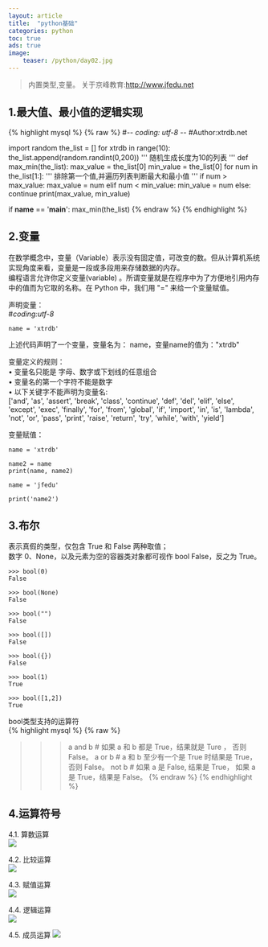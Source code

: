```yaml
---
layout: article
title:  "python基础"
categories: python
toc: true
ads: true
image:
    teaser: /python/day02.jpg
---
```

> 内置类型,变量。
> 关于京峰教育:http://www.jfedu.net

## 1.最大值、最小值的逻辑实现
{% highlight mysql %}
{% raw %}
#-*- coding: utf-8 -*-
#Author:xtrdb.net

import random
the_list = []
for xtrdb in range(10):
    the_list.append(random.randint(0,200))
    '''
    随机生成长度为10的列表
    '''
def max_min(the_list):
    max_value = the_list[0]
    min_value = the_list[0]
    for num in the_list[1:]:
        '''
        排除第一个值,并遍历列表判断最大和最小值
        '''
        if  num > max_value:
            max_value = num
        elif num < min_value:
            min_value = num
        else:
            continue
    print(max_value, min_value)

if __name__ == '__main__':
    max_min(the_list)
{% endraw %}
{% endhighlight %}  

## 2.变量
在数学概念中，变量（Variable）表示没有固定值，可改变的数。但从计算机系统实现角度来看，变量是一段或多段用来存储数据的内存。    
编程语言允许你定义变量(variable)  。所谓变量就是在程序中为了方便地引用内存中的值而为它取的名称。在 Python 中，我们用 "=" 来给一个变量赋值。      

声明变量：   
	#_*_coding:utf-8_*_   
	
	name = 'xtrdb'

上述代码声明了一个变量，变量名为： name，变量name的值为："xtrdb"　
 
变量定义的规则：      
• 变量名只能是 字母、数字或下划线的任意组合    
• 变量名的第一个字符不能是数字    
• 以下关键字不能声明为变量名:   
['and', 'as', 'assert', 'break', 'class', 'continue', 'def', 'del', 'elif', 'else', 'except', 'exec', 'finally', 'for', 'from', 'global', 'if', 'import', 'in', 'is', 'lambda', 'not', 'or', 'pass', 'print', 'raise', 'return', 'try', 'while', 'with', 'yield']  

变量赋值：     

	name = 'xtrdb'

	name2 = name
	print(name, name2)

	name = 'jfedu'

	print('name2')

## 3.布尔 
表示真假的类型，仅包含 True 和 False 两种取值；  
数字 0、None，以及元素为空的容器类对象都可视作 bool False，反之为 True。    

	>>> bool(0)
	False

	>>> bool(None)
	False

	>>> bool("")
	False

	>>> bool([])
	False

	>>> bool({})
	False

	>>> bool(1)
	True

	>>> bool([1,2])
	True  

bool类型支持的运算符   
{% highlight mysql %}
{% raw %}
>>> a and b  # 如果 a 和 b 都是 True，结果就是 Ture ， 否则 False。
>>> a or b   #  a 和 b 至少有一个是 True 时结果是 True， 否则 False。
>>> not b    # 如果 a 是 False, 结果是 True， 如果 a 是 True，结果是 False。 
{% endraw %}
{% endhighlight %} 

## 4.运算符号  
4.1. 算数运算  
![](http://i.imgur.com/JHalIkS.png)

4.2. 比较运算  
![](http://i.imgur.com/VfLD077.png)

4.3. 赋值运算    
![](http://i.imgur.com/9gIBLVa.png)

4.4. 逻辑运算   
![](http://i.imgur.com/VjlXACp.png)

4.5. 成员运算 
![](http://i.imgur.com/RvUCuWN.png)

